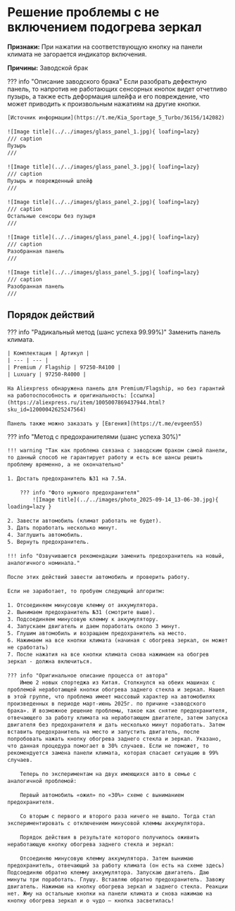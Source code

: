 # Решение проблемы с не включением подогрева зеркал

**Признаки:** При нажатии на соответствующую кнопку на панели климата не загорается индикатор включения.

**Причины:** Заводской брак

??? info "Описание заводского брака"
    Если разобрать дефектную панель, то напротив не работающих сенсорных кнопок видет отчетливо пузырь, а также есть деформация шлейфа и его повреждение, что может приводить к произвольным нажатиям на другие кнопки.

    [Источник информации](https://t.me/Kia_Sportage_5_Turbo/36156/142082)

    ![Image title](../../images/glass_panel_1.jpg){ loafing=lazy}
    /// caption
    Пузырь
    ///
    
    ![Image title](../../images/glass_panel_3.jpg){ loafing=lazy}
    /// caption
    Пузырь и поврежденный шлейф
    ///
    
    ![Image title](../../images/glass_panel_2.jpg){ loafing=lazy}
    /// caption
    Остальные сенсоры без пузыря
    ///

    ![Image title](../../images/glass_panel_4.jpg){ loafing=lazy}
    /// caption
    Разобранная панель
    ///

    ![Image title](../../images/glass_panel_5.jpg){ loafing=lazy}
    /// caption
    Разобранная панель
    ///

## Порядок действий

??? info "Радикальный метод (шанс успеха 99.99%)"
    Заменить панель климата. 
    
    | Комплектация | Артикул |
    | --- | --- | 
    | Premium / Flagship | 97250-R4100 |
    | Luxuary | 97250-R4000 |
    
    На Aliexpress обнаружена панель для Premium/Flagship, но без гарантий на работоспособность и оригинальность: [ссылка](https://aliexpress.ru/item/1005007869437944.html?sku_id=12000042625247564)

    Панель также можно заказать у [Евгения](https://t.me/evgeen55)

??? info "Метод с предохранителями (шанс успеха 30%)"

    !!! warning "Так как проблема связана с заводским браком самой панели, то данный способ не гарантирует работу и есть все шансы решить проблему временно, а не окончательно"

    1. Достать предохранитель №31 на 7.5А.

        ??? info "Фото нужного предохранителя"
            ![Image title](../../images/photo_2025-09-14_13-06-30.jpg){ loading=lazy }

    2. Завести автомобиль (климат работать не будет).
    3. Дать поработать несколько минут.
    4. Заглушить автомобиль.
    5. Вернуть предохранитель.
    
    !!! info "Озвучиваются рекомендации заменить предохранитель на новый, аналогичного номинала."

    После этих действий завести автомобиль и проверить работу.
    
    Если не заработает, то пробуем следующий алгоритм:
    
    1. Отсоединяем минусовую клемму от аккумулятора.
    2. Вынимаем предохранитель №31 (смотрите выше).
    3. Подсоединяем минусовую клемму к аккумулятору.
    4. Запускаем двигатель и даем поработать около 3 минут.
    5. Глушим автомобиль и возращаем предохранитель на место.
    6. Нажимаем на все кнопки климата (начиная с обогрева зеркал, он может не сработать)
    7. После нажатия на все кнопки климата снова нажимаем на обогрев зеркал - должна включиться.

    ??? info "Оригинальное описание процесса от автора"
        Имею 2 новых спортеджа из Китая. Столкнулся на обеих машинах с проблемой неработающей кнопки обогрева заднего стекла и зеркал. Нашел в этой группе, что проблема имеет массовый характер на автомобилях произведенных в периоде март-июнь 2025г. по причине «заводского брака». И возможное решение проблемы, такое как снятие предохранителя, отвечающего за работу климата на неработающем двигателе, затем запуска двигателя без предохранителя и дать несколько минут поработать. Затем вставить предохранитель на место и запустить двигатель, после попробовать нажать кнопку обогрева заднего стекла и зеркал. Указано, что данная процедура помогает в 30% случаев. Если не поможет, то рекомендуется замена панели климата, которая спасает ситуацию в 99% случаев.

        Теперь по экспериментам на двух имеющихся авто в семье с аналогичной проблемой:

        Первый автомобиль «ожил» по «30%» схеме с выниманием предохранителя. 

        Со вторым с первого и второго раза ничего не вышло. Тогда стал экспериментировать с отключением минусовой клеммы аккумулятора. 
        
        Порядок действия в результате которого получилось оживить неработающую кнопку обогрева заднего стекла и зеркал:

        Отсоединяю минусовую клемму аккумулятора. Затем вынимаю предохранитель, отвечающий за работу климата (он есть на схеме здесь) Подсоединяю обратно клемму аккумулятора. Запускаю двигатель. Даю минуты три поработать. Глушу. Вставляю обратно предохранитель. Завожу двигатель. Нажимаю на кнопку обогрева зеркал и заднего стекла. Реакции нет. Жму на остальные кнопки на панели климата и снова нажимаю на кнопку обогрева зеркал и о чудо — кнопка засветилась!


    